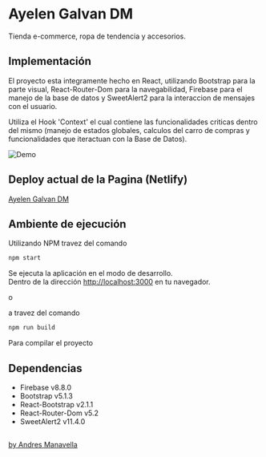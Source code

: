 # Ayelen Galvan DM

Tienda e-commerce, ropa de tendencia y accesorios.

## Implementación

El proyecto esta integramente hecho en React, utilizando Bootstrap para la parte visual, 
React-Router-Dom para la navegabilidad, Firebase para el manejo de la base de datos y 
SweetAlert2 para la interaccion de mensajes con el usuario. 

Utiliza el Hook 'Context' el cual contiene las funcionalidades criticas dentro del 
mismo (manejo de estados globales, calculos del carro de compras y funcionalidades que 
iteractuan con la Base de Datos).

![Demo](https://media4.giphy.com/media/Zv0MczebiYoMSPRR3K/giphy.gif?cid=790b761122fb5da80b4462048ab1469490c6b2b4b58b9590&rid=giphy.gif&ct=g)

## Deploy actual de la Pagina (Netlify) 
[Ayelen Galvan DM](https://ayelengalvan.netlify.app)

## Ambiente de ejecución

Utilizando NPM travez del comando

```bash
npm start
```

Se ejecuta la aplicación en el modo de desarrollo.\
Dentro de la dirección [http://localhost:3000](http://localhost:3000) en tu navegador.

o

a travez del comando

```bash
npm run build
```

Para compilar el proyecto

## Dependencias

 - Firebase v8.8.0
 - Bootstrap v5.1.3
 - React-Bootstrap v2.1.1
 - React-Router-Dom v5.2
 - SweetAlert2 v11.4.0

## 
[by Andres Manavella](https://github.com/ManavellaA)